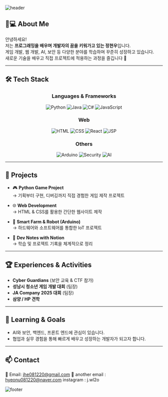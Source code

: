 <!-- 프로필 배너 -->
![header](https://capsule-render.vercel.app/api?type=waving&color=0:2E8B57,100:1E90FF&height=200&section=header&text=반갑습니다.%20👋&fontSize=40&fontColor=ffffff&animation=fadeIn&fontAlignY=40)

## 👨💻 About Me
안녕하세요!  
저는 **프로그래밍을 배우며 개발자의 꿈을 키워가고 있는 정현우**입니다.  
게임 개발, 웹 개발, AI, 보안 등 다양한 분야를 학습하며 꾸준히 성장하고 있습니다.  
새로운 기술을 배우고 직접 프로젝트에 적용하는 과정을 즐깁니다 🚀  

---

## 🛠 Tech Stack
<div align="center">

### Languages & Frameworks
![Python](https://img.shields.io/badge/Python-3776AB?style=for-the-badge&logo=python&logoColor=white) 
![Java](https://img.shields.io/badge/Java-007396?style=for-the-badge&logo=java&logoColor=white)
![C#](https://img.shields.io/badge/C%23-239120?style=for-the-badge&logo=c-sharp&logoColor=white)
![JavaScript](https://img.shields.io/badge/JavaScript-F7DF1E?style=for-the-badge&logo=javascript&logoColor=black)

### Web
![HTML](https://img.shields.io/badge/HTML5-E34F26?style=for-the-badge&logo=html5&logoColor=white)
![CSS](https://img.shields.io/badge/CSS3-1572B6?style=for-the-badge&logo=css3&logoColor=white)
![React](https://img.shields.io/badge/React-61DAFB?style=for-the-badge&logo=react&logoColor=black)
![JSP](https://img.shields.io/badge/JSP-007396?style=for-the-badge&logo=java&logoColor=white)

### Others
![Arduino](https://img.shields.io/badge/Arduino-00979D?style=for-the-badge&logo=arduino&logoColor=white)
![Security](https://img.shields.io/badge/Security-000000?style=for-the-badge&logo=probot&logoColor=white)
![AI](https://img.shields.io/badge/AI-FF6F00?style=for-the-badge&logo=tensorflow&logoColor=white)

</div>

---

## 📂 Projects
- 🎮 **Python Game Project**  
  → 기획부터 구현, 디버깅까지 직접 경험한 게임 제작 프로젝트  

- 🌐 **Web Development**  
  → HTML & CSS를 활용한 간단한 웹사이트 제작  

- 🤖 **Smart Farm & Robot (Arduino)**  
  → 하드웨어와 소프트웨어를 통합한 IoT 프로젝트  

- 📝 **Dev Notes with Notion**  
  → 학습 및 프로젝트 기록을 체계적으로 정리  

---

## 🏆 Experiences & Activities
- **Cyber Guardians** (보안 교육 & CTF 참가)  
- **성남시 청소년 게임 개발 대회** (팀장)  
- **JA Company 2025 대회** (팀장)  
- **삼양 / HP 견학**  

---

## 🌱 Learning & Goals
- AI와 보안, 백엔드, 프론트 엔드에 관심이 있습니다.
- 협업과 실무 경험을 통해 빠르게 배우고 성장하는 개발자가 되고자 합니다.  

---

## 📫 Contact
📧 Email: jhe081220@gmail.com
📧 another email : hyeonu081220@naver.com
instagram : j.wl2o

<!-- 푸터 배너 -->
![footer](https://capsule-render.vercel.app/api?type=waving&color=0:2E8B57,100:1E90FF&height=120&section=footer)
